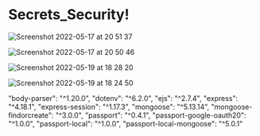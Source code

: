 # Secrets_Security!



![Screenshot 2022-05-17 at 20 51 37](https://user-images.githubusercontent.com/62755319/169333403-3a0e9bf2-ca08-4559-804f-3e138183e026.png)

![Screenshot 2022-05-17 at 20 50 46](https://user-images.githubusercontent.com/62755319/169337143-c25e547d-4ccc-43b1-b201-9322fb5d7504.png)


![Screenshot 2022-05-19 at 18 28 20](https://user-images.githubusercontent.com/62755319/169336890-213db2d0-f290-4133-9bcf-76c2f1dc2e98.png)

![Screenshot 2022-05-19 at 18 24 50](https://user-images.githubusercontent.com/62755319/169337093-0e3255d5-dee6-4666-84d9-4019bbf0faa1.png)



"body-parser": "^1.20.0",
        "dotenv": "^6.2.0",
        "ejs": "^2.7.4",
        "express": "^4.18.1",
        "express-session": "^1.17.3",
        "mongoose": "^5.13.14",
        "mongoose-findorcreate": "^3.0.0",
        "passport": "^0.4.1",
        "passport-google-oauth20": "^1.0.0",
        "passport-local": "^1.0.0",
        "passport-local-mongoose": "^5.0.1"
